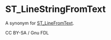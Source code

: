 
# ST_LineStringFromText

A synonym for [ST_LineFromText](st_linefromtext.md).


CC BY-SA / Gnu FDL

